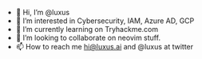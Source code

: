 - 👋 Hi, I’m @luxus
- 👀 I’m interested in Cybersecurity, IAM, Azure AD, GCP
- 🌱 I’m currently learning on Tryhackme.com
- 💞️ I’m looking to collaborate on neovim stuff.
- 📫 How to reach me hi@luxus.ai and @luxus at twitter

<!---
luxus/luxus is a ✨ special ✨ repository because its `README.md` (this file) appears on your GitHub profile.
You can click the Preview link to take a look at your changes.
--->

